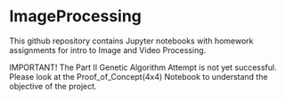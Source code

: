 # ImageProcessing

This github repository contains Jupyter notebooks with homework assignments for intro to Image and Video Processing.

IMPORTANT!
The Part II Genetic Algorithm Attempt is not yet successful. Please look at the Proof_of_Concept(4x4) Notebook to understand the objective of the project.
